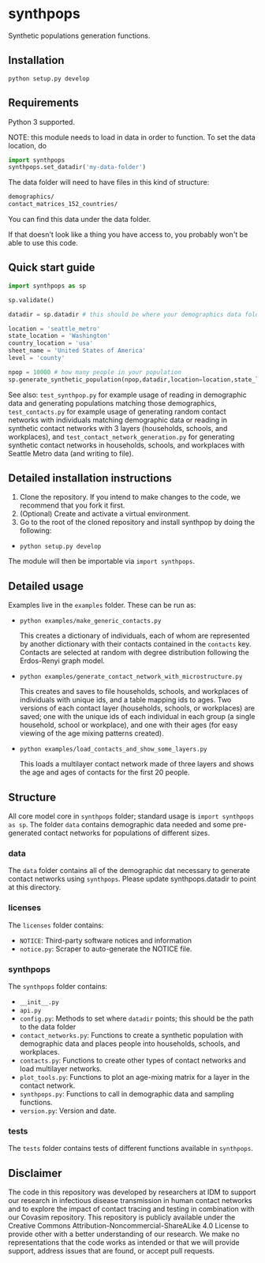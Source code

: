 # synthpops

Synthetic populations generation functions.

## Installation

`python setup.py develop`

## Requirements

Python 3 supported.

NOTE: this module needs to load in data in order to function. To set the data location, do

```python
import synthpops
synthpops.set_datadir('my-data-folder')
```

The data folder will need to have files in this kind of structure:

```bash
demographics/
contact_matrices_152_countries/
```
You can find this data under the data folder. 

If that doesn't look like a thing you have access to, you probably won't be able to use this code.

## Quick start guide

```python
import synthpops as sp

sp.validate()

datadir = sp.datadir # this should be where your demographics data folder resides

location = 'seattle_metro'
state_location = 'Washington'
country_location = 'usa'
sheet_name = 'United States of America'
level = 'county'

npop = 10000 # how many people in your population
sp.generate_synthetic_population(npop,datadir,location=location,state_location=state_location,country_location=country_location,sheet_name=sheet_name,level=level)

```

See also: `test_synthpop.py` for example usage of reading in demographic data and generating populations matching those demographics, `test_contacts.py` for example usage of generating random contact networks with individuals matching demographic data or reading in synthetic contact networks with 3 layers (households, schools, and workplaces), and `test_contact_network_generation.py` for generating synthetic contact networks  in households, schools, and workplaces with Seattle Metro data (and writing to file).

## Detailed installation instructions
1. Clone the repository. If you intend to make changes to the code, we recommend that you fork it first.
2. (Optional) Create and activate a virtual environment. 
3. Go to the root of the cloned repository and install synthpop by doing the following:

* `python setup.py develop`

The module will then be importable via `import synthpops`.

## Detailed usage

Examples live in the `examples` folder. These can be run as:

* `python examples/make_generic_contacts.py`
  
  This creates a dictionary of individuals, each of whom are represented by another dictionary with their contacts contained in the `contacts` key. Contacts are selected at random with degree distribution following the Erdos-Renyi graph model.

* `python examples/generate_contact_network_with_microstructure.py`
  
  This creates and saves to file households, schools, and workplaces of individuals with unique ids, and a table mapping ids to ages. Two versions of each contact layer (households, schools, or workplaces) are saved; one with the unique ids of each individual in each group (a single household, school or workplace), and one with their ages (for easy viewing of the age mixing patterns created).

* `python examples/load_contacts_and_show_some_layers.py`
  
  This loads a multilayer contact network made of three layers and shows the age and ages of contacts for the first 20 people. 

## Structure

All core model core in `synthpops` folder; standard usage is `import synthpops as sp`. The folder `data` contains demographic data needed and some pre-generated contact networks for populations of different sizes. 

### data
The `data` folder contains all of the demographic dat necessary to generate contact networks using `synthpops`. Please update synthpops.datadir to point at this directory.

### licenses
The `licenses` folder contains:
* `NOTICE`: Third-party software notices and information
* `notice.py`: Scraper to auto-generate the NOTICE file.

### synthpops

The `synthpops` folder contains:

* `__init__.py`
* `api.py` 
* `config.py`: Methods to set where `datadir` points; this should be the path to the data folder
* `contact_networks.py`: Functions to create a synthetic population with demographic data and places people into households, schools, and workplaces.
* `contacts.py`: Functions to create other types of contact networks and load multilayer networks.
* `plot_tools.py`: Functions to plot an age-mixing matrix for a layer in the contact network. 
* `synthpops.py`: Functions to call in demographic data and sampling functions.
* `version.py`: Version and date.

### tests

The `tests` folder contains tests of different functions available in `synthpops`.

## Disclaimer

The code in this repository was developed by researchers at IDM to support our research in infectious disease transmission in human contact networks and to explore the impact of contact tracing and testing in combination with our Covasim repository. This repository is publicly available under the Creative Commons Attribution-Noncommercial-ShareALike 4.0 License to provide other with a better understanding of our research. We make no representations that the code works as intended or that we will provide support, address issues that are found, or accept pull requests. 
